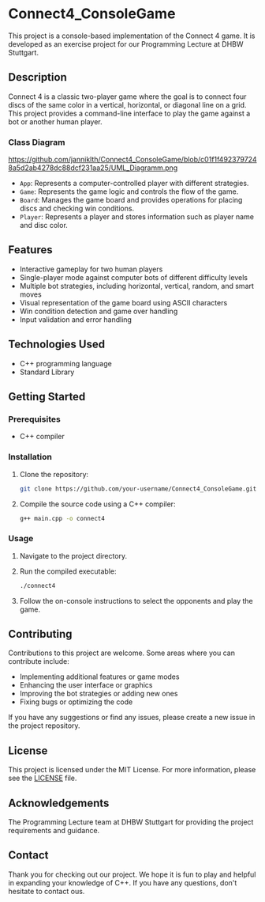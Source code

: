 
# Connect4_ConsoleGame

This project is a console-based implementation of the Connect 4 game. It is developed as an exercise project for our Programming Lecture at DHBW Stuttgart.

## Description

Connect 4 is a classic two-player game where the goal is to connect four discs of the same color in a vertical, horizontal, or diagonal line on a grid. This project provides a command-line interface to play the game against a bot or another human player.

### Class Diagram

https://github.com/janniklth/Connect4_ConsoleGame/blob/c01f1f4923797248a5d2ab4278dc88dcf231aa25/UML_Diagramm.png



- `App`: Represents a computer-controlled player with different strategies.
- `Game`: Represents the game logic and controls the flow of the game.
- `Board`: Manages the game board and provides operations for placing discs and checking win conditions.
- `Player`: Represents a player and stores information such as player name and disc color.


## Features

- Interactive gameplay for two human players
- Single-player mode against computer bots of different difficulty levels
- Multiple bot strategies, including horizontal, vertical, random, and smart moves
- Visual representation of the game board using ASCII characters
- Win condition detection and game over handling
- Input validation and error handling

## Technologies Used

- C++ programming language
- Standard Library

## Getting Started

### Prerequisites

- C++ compiler

### Installation

1. Clone the repository:

   ```bash
   git clone https://github.com/your-username/Connect4_ConsoleGame.git

2. Compile the source code using a C++ compiler:

   ```bash
   g++ main.cpp -o connect4

### Usage

1. Navigate to the project directory.

2. Run the compiled executable:

   ```bash
   ./connect4

4. Follow the on-console instructions to select the opponents and play the game.


## Contributing

Contributions to this project are welcome. Some areas where you can contribute include:

 - Implementing additional features or game modes 
 - Enhancing the user interface or graphics 
 - Improving the bot strategies or adding new ones
 - Fixing bugs or optimizing the code 
 
 If you have any suggestions or find any issues, please create a new issue in the project repository.

## License

This project is licensed under the MIT License. For more information, please see the [LICENSE](LICENSE) file.

## Acknowledgements

The Programming Lecture team at DHBW Stuttgart for providing the project requirements and guidance.

## Contact

Thank you for checking out our project. We hope it is fun to play and helpful in expanding your knowledge of C++. If you have any questions, don't hesitate to contact ous.



